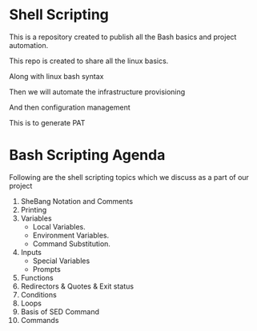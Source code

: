 # Shell Scripting

This is a repository created to publish all the Bash basics and project automation.

This repo is created to share all the linux basics.

Along with linux bash syntax

Then we will automate the infrastructure provisioning

And then configuration management

This is to generate PAT

# Bash Scripting Agenda

Following are the shell scripting topics which we discuss as a part of our project

1. SheBang Notation and Comments
2. Printing
3. Variables
    - Local Variables.
    - Environment Variables.
    - Command Substitution.
4. Inputs
    - Special Variables
    - Prompts
5. Functions
6. Redirectors & Quotes & Exit status 
7. Conditions
8. Loops
9. Basis of SED Command
10. Commands